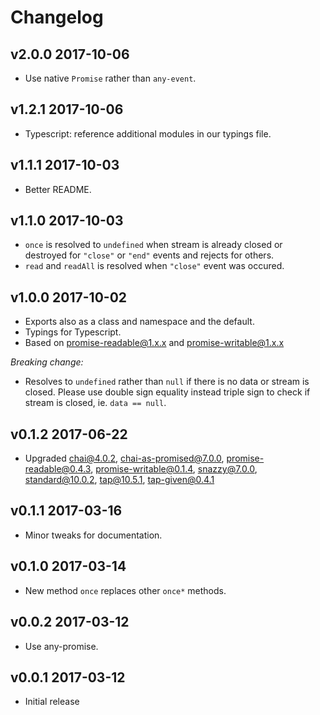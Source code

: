 # Changelog

## v2.0.0 2017-10-06

  * Use native `Promise` rather than `any-event`.

## v1.2.1 2017-10-06

  * Typescript: reference additional modules in our typings file.

## v1.1.1 2017-10-03

  * Better README.

## v1.1.0 2017-10-03

  * `once` is resolved to `undefined` when stream is already closed or
    destroyed for `"close"` or `"end"` events and rejects for others.
  * `read` and `readAll` is resolved when `"close"` event was occured.

## v1.0.0 2017-10-02

  * Exports also as a class and namespace and the default.
  * Typings for Typescript.
  * Based on promise-readable@1.x.x and promise-writable@1.x.x

  _Breaking change:_

  * Resolves to `undefined` rather than `null` if there is no data or stream is
    closed. Please use double sign equality instead triple sign to check if
    stream is closed, ie. `data == null`.

## v0.1.2 2017-06-22

  * Upgraded chai@4.0.2, chai-as-promised@7.0.0, promise-readable@0.4.3,
    promise-writable@0.1.4, snazzy@7.0.0, standard@10.0.2, tap@10.5.1,
    tap-given@0.4.1

## v0.1.1 2017-03-16

  * Minor tweaks for documentation.

## v0.1.0 2017-03-14

  * New method `once` replaces other `once*` methods.

## v0.0.2 2017-03-12

  * Use any-promise.

## v0.0.1 2017-03-12

  * Initial release
